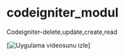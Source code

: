 # codeigniter_modul
Codeigniter-delete,update,create,read





[![Uygulama videosunu izle](https://github.com/akkayaasli/codeigniter_modul/issues/1#issue-922732641)]












